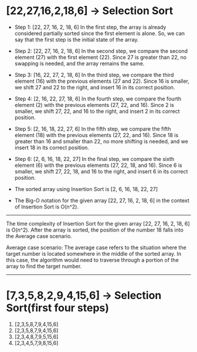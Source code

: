 # [22,27,16,2,18,6] -> Selection Sort

- Step 1: [22, 27, 16, 2, 18, 6]
In the first step, the array is already considered partially sorted since the first element is alone. So, we can say that the first step is the initial state of the array.

- Step 2: [22, 27, 16, 2, 18, 6]
In the second step, we compare the second element (27) with the first element (22). Since 27 is greater than 22, no swapping is needed, and the array remains the same.

- Step 3: [16, 22, 27, 2, 18, 6]
In the third step, we compare the third element (16) with the previous elements (27 and 22). Since 16 is smaller, we shift 27 and 22 to the right, and insert 16 in its correct position.

- Step 4: [2, 16, 22, 27, 18, 6]
In the fourth step, we compare the fourth element (2) with the previous elements (27, 22, and 16). Since 2 is smaller, we shift 27, 22, and 16 to the right, and insert 2 in its correct position.

- Step 5: [2, 16, 18, 22, 27, 6]
In the fifth step, we compare the fifth element (18) with the previous elements (27, 22, and 16). Since 18 is greater than 16 and smaller than 22, no more shifting is needed, and we insert 18 in its correct position.

- Step 6: [2, 6, 16, 18, 22, 27]
In the final step, we compare the sixth element (6) with the previous elements (27, 22, 18, and 16). Since 6 is smaller, we shift 27, 22, 18, and 16 to the right, and insert 6 in its correct position.

- The sorted array using Insertion Sort is [2, 6, 16, 18, 22, 27] 

- The Big-O notation for the given array [22, 27, 16, 2, 18, 6] in the context of Insertion Sort is O(n^2).

---
The time complexity of Insertion Sort for the given array [22, 27, 16, 2, 18, 6] is O(n^2). After the array is sorted, the position of the number 18 falls into the Average case scenario.

 Average case scenario: The average case refers to the situation where the target number is located somewhere in the middle of the sorted array. In this case, the algorithm would need to traverse through a portion of the array to find the target number.
 
 ---
 
# [7,3,5,8,2,9,4,15,6] -> Selection Sort(first four steps)

1. [2,3,5,8,7,9,4,15,6]
2. [2,3,5,8,7,9,4,15,6]
3. [2,3,4,8,7,9,5,15,6]
4. [2,3,4,5,7,9,8,15,6]
